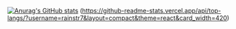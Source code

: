 [![Anurag's GitHub stats](https://github-readme-stats.vercel.app/api?username=anuraghazra)](https://github-readme-stats.vercel.app/api?username=rainstr7&theme=react&hide=stars,prs,issues,contribs&count_private=true&show_icons=true)
(https://github-readme-stats.vercel.app/api/top-langs/?username=rainstr7&layout=compact&theme=react&card_width=420)
